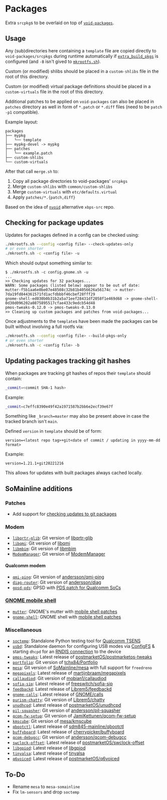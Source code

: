 # Packages
Extra `srcpkg`s to be overlaid on top of [`void-packages`](https://github.com/void-linux/void-packages).

## Usage
Any (sub)directories here containing a `template` file are copied directly to `void-packages/srcpkgs` during runtime automatically if [`extra_build_pkgs`](../config.sh) is configured (and `-B` isn't gived to [`mkrootfs.sh`](../mkrootfs.sh)).

Custom (or modified) shlibs should be placed in a `custom-shlibs` file in the root of this directory.

Custom (or modified) virtual package definitions should be placed in a `custom-virtuals` file in the root of this directory.

Additional patches to be applied on `void-packages` can also be placed in `patches` directory as well in form of `*.patch` or `*.diff` files (need to be `patch -p1` compatible).

Example layout:
```
packages
├── mypkg
│   └── template
├── mypkg-devel -> mypkg
├── patches
│   └── example.patch
├── custom-shlibs
└── custom-virtuals
```

After that call `merge.sh` to:
1. Copy all package directories to void-packages' `srcpkgs`
2. Merge `custom-shlibs` with `common/custom-shlibs`
3. Merge `custom-virtuals` with `etc/defaults.virtual`
4. Apply `patches/*.{patch,diff}`

Based on the idea of [`nvoid`](https://github.com/not-void/nvoid) alternative `xbps-src` repo.

## Checking for package updates
Updates for packages defined in a config can be checked using:
```sh
./mkrootfs.sh --config <config file> --check-updates-only
# or even shorter
./mkrootfs.sh -c <config file> -u
```
Which should output something similar to:
```
$ ./mkrootfs.sh -c config.gnome.sh -u
...
>> Checking updates for 32 packages...
WARN: Some packages (listed below) appear to be out of date:
mutter-f5b1aa6e0be07e48508c32b81b4056626a56174c -> mutter-7da19fd844361571fd1acfdbbbf46cbef28fff29
gnome-shell-ed030b0b31b2a5a71eef28431df2058f1e469d68 -> gnome-shell-0d30d096202a0875895517cfae433c9edcb54d48
pmos-tweaks-0.12.0 -> pmos-tweaks-0.13.0
>> Cleaning up custom packages and patches from void-packages...
```
Once adjustments to the `template`s have been made the packages can be built without involving a full rootfs via:
```sh
./mkrootfs.sh --config <config file> --build-pkgs-only
# or even shorter
./mkrootfs.sh -c <config file> -b
```

## Updating packages tracking git hashes
When packages are tracking git hashes of repos their `template` should contain:
```sh
_commit=<commit SHA-1 hash>
```
Example:
```sh
_commit=c7effc8390e49f42a1971587b2bb6e2ecf39e67f
```
Something like `_branch=master` may also be present above in case the tracked branch isn't `main`.

Defined `version` in `template` should be of form:
```
version=<latest repo tag>+git<date of commit / updating in yyyy-mm-dd format>
```
Example:
```
version=1.21.1+git20221216
```
This allows for updates with built packages always cached locally.

## SoMainline additions
### Patches
* Add support for [checking updates to git packages](patches/0001-update-check-add-support-for-git-packages.patch)
### Modem
* [`libqrtr-glib`](modem/libqrtr-glib): Git version of [libqrtr-glib](https://gitlab.freedesktop.org/mobile-broadband/libqrtr-glib)
* [`libqmi`](modem/libqmi): Git version of [libqmi](https://gitlab.freedesktop.org/mobile-broadband/libqmi)
* [`libmbim`](modem/libmbim): Git version of [libmbim](https://gitlab.freedesktop.org/mobile-broadband/libmbim)
* [`ModemManager`](modem/ModemManager): Git version of [ModemManager](https://gitlab.freedesktop.org/mobile-broadband/ModemManager)
#### Qualcomm modem
* [`qmi-ping`](modem/qcom/qmi-ping): Git version of [andersson/qmi-ping](https://github.com/andersson/qmi-ping)
* [`diag-router`](modem/qcom/diag-router): Git version of [andersson/diag](https://github.com/andersson/diag)
* [`gpsd-pds`](modem/gpsd-pds): GPSD with [PDS patch for Qualcomm SoCs](https://gitlab.com/gpsd/gpsd/-/merge_requests/139)
### [GNOME mobile shell](https://blogs.gnome.org/shell-dev/2022/09/09/gnome-shell-on-mobile-an-update/)
* [`mutter`](gnome-mobile-shell/mutter): GNOME's mutter with [mobile shell patches](https://gitlab.gnome.org/verdre/mutter/-/tree/mobile-shell-devel)
* [`gnome-shell`](gnome-mobile-shell/gnome-shell): GNOME shell with [mobile shell patches](https://gitlab.gnome.org/verdre/gnome-shell/-/tree/mobile-shell-devel)
### Miscellaneous
* [`soctemp`](misc/soctemp): Standalone Python testing tool for [Qualcomm TSENS](https://cateee.net/lkddb/web-lkddb/QCOM_TSENS.html)
* [`usbd`](misc/usbd): Standalone daemon for configuring USB modes via [ConfigFS](https://www.kernel.org/doc/html/latest/usb/gadget_configfs.html) & starting `dhcpd` for an [RNDIS connection](https://cateee.net/lkddb/web-lkddb/USB_CONFIGFS_RNDIS.html) to the device
* [`pmos-tweaks`](misc/pmos-tweaks): Latest release of [postmarketOS/postmarketos-tweaks](https://gitlab.com/postmarketOS/postmarketos-tweaks)
* [`portfolio`](misc/portfolio): Git version of [tchx84/Portfolio](https://github.com/tchx84/Portfolio)
* [`mesa`](misc/mesa): Git version of [SoMainline/mesa](https://github.com/SoMainline/mesa) with full support for `freedreno`
* [`megapixels`](misc/megapixels): Latest release of [martijnbraam/megapixels](https://git.sr.ht/~martijnbraam/megapixels)
* [`callaudiod`](misc/callaudiod): Git version of [mobian1/callaudiod](https://gitlab.com/mobian1/callaudiod)
* [`sofia-sip`](misc/sofia-sip): Latest release of [freeswitch/sofia-sip](https://github.com/freeswitch/sofia-sip)
* [`feedbackd`](misc/feedbackd): Latest release of [Librem5/feedbackd](https://source.puri.sm/Librem5/feedbackd)
* [`gnome-calls`](misc/gnome-calls): Latest release of [GNOME/calls](https://gitlab.gnome.org/GNOME/calls)
* [`purism-chatty`](misc/purism-chatty): Git version of [Librem5/chatty](https://source.puri.sm/Librem5/chatty)
* [`unudhcpd`](misc/unudhcpd): Latest release of [postmarketOS/unudhcpd](https://gitlab.com/postmarketOS/unudhcpd)
* [`pil-squasher`](misc/pil-squasher): Git version of [andersson/pil-squasher](https://github.com/andersson/pil-squasher)
* [`qcom-fw-setup`](misc/qcom-fw-setup): Git version of [JamiKettunen/qcom-fw-setup](https://github.com/JamiKettunen/qcom-fw-setup)
* [`kmscube`](misc/kmscube): Git version of [mesa/kmscube](https://gitlab.freedesktop.org/mesa/kmscube)
* [`qbootctl`](misc/qbootctl): Latest release of [sdm845-mainline/qbootctl](https://gitlab.com/sdm845-mainline/qbootctl)
* [`buffyboard`](misc/buffyboard): Latest release of [cherrypicker/buffyboard](https://gitlab.com/cherrypicker/buffyboard)
* [`qcom-debugcc`](misc/qcom-debugcc): Git version of [andersson/qcom-debugcc](https://github.com/andersson/debugcc)
* [`swclock-offset`](misc/swclock-offset): Latest release of [postmarketOS/swclock-offset](https://gitlab.com/postmarketOS/swclock-offset)
* [`libgpiod`](misc/libgpiod): Latest release of [libgpiod](https://git.kernel.org/pub/scm/libs/libgpiod/libgpiod.git)
* [`tinyalsa`](misc/tinyalsa): Latest release of [tinyalsa](https://github.com/tinyalsa/tinyalsa)
* [`q6voiced`](modem/qcom/q6voiced): Latest release of [postmarketOS/q6voiced](https://gitlab.com/postmarketOS/q6voiced)

## To-Do
* Rename `mesa` to `mesa-somainline`
* Fix `lm-sensors` and drop `soctemp`
